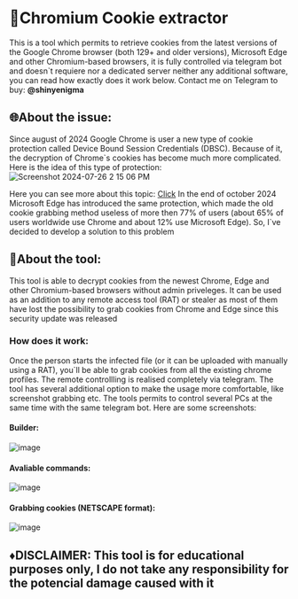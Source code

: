 # 🍪Chromium Cookie extractor
This is a tool which permits to retrieve cookies from the latest versions of the Google Chrome browser (both 129+ and older versions), Microsoft Edge and other Chromium-based browsers, it is fully controlled via telegram bot and doesn`t requiere nor a dedicated server neither any additional software, you can read how exactly does it work below. Contact me on Telegram to buy: **@shinyenigma**

## 🌐About the issue:
Since august of 2024 Google Chrome is user a new type of cookie protection called Device Bound Session Credentials (DBSC). Because of it, the decryption of Chrome`s cookies has become much more complicated. Here is the idea of this type of protection:
![Screenshot 2024-07-26 2 15 06 PM](https://github.com/user-attachments/assets/3ca32f75-7d41-4c5d-afbf-aba2111dcc8b)

Here you can see more about this topic: [Click](https://security.googleblog.com/2024/07/improving-security-of-chrome-cookies-on.html?m=1)
In the end of october 2024 Microsoft Edge has introduced the same protection, which made the old cookie grabbing method useless of more then 77% of users (about 65% of users worldwide use Chrome and about 12% use Microsoft Edge). So, I`ve decided to develop a solution to this problem

## 🔑About the tool: 
This tool is able to decrypt cookies from the newest Chrome, Edge and other Chromium-based browsers without admin priveleges. It can be used as an addition to any remote access tool (RAT) or stealer as most of them have lost the possibility to grab cookies from Chrome and Edge since this security update was released
### How does it work:
Once the person starts the infected file (or it can be uploaded with manually using a RAT), you`ll be able to grab cookies from all the existing chrome profiles. The remote controllling is realised completely via telegram. The tool has several additional option to make the usage more comfortable, like screenshot grabbing etc. The tools permits to control several PCs at the same time with the same telegram bot. Here are some screenshots:
#### Builder:
![image](https://github.com/user-attachments/assets/75b875ec-8ca0-4596-b90a-d10b7e0b4063)

#### Avaliable commands:
![image](https://github.com/user-attachments/assets/918f58d6-f0a9-46d9-8dde-d48003a91a50)

#### Grabbing cookies (NETSCAPE format):
![image](https://github.com/user-attachments/assets/d7bbf1f6-f765-4acc-b098-dead9d9cd2dd)

## ♦️DISCLAIMER: This tool is for educational purposes only, I do not take any responsibility for the potencial damage caused with it
